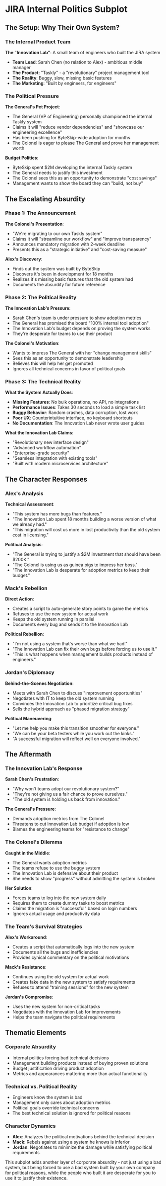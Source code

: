 # JIRA Internal Politics Subplot

## The Setup: Why Their Own System?

### The Internal Product Team
**The "Innovation Lab"**: A small team of engineers who built the JIRA system
- **Team Lead**: Sarah Chen (no relation to Alex) - ambitious middle manager
- **The Product**: "Taskly" - a "revolutionary" project management tool
- **The Reality**: Buggy, slow, missing basic features
- **The Marketing**: "Built by engineers, for engineers"

### The Political Pressure
**The General's Pet Project**: 
- The General (VP of Engineering) personally championed the internal Taskly system
- Claims it will "reduce vendor dependencies" and "showcase our engineering excellence"
- Has been pushing for ByteSkip-wide adoption for months
- The Colonel is eager to please The General and prove her management worth

**Budget Politics**:
- ByteSkip spent $2M developing the internal Taskly system
- The General needs to justify this investment
- The Colonel sees this as an opportunity to demonstrate "cost savings"
- Management wants to show the board they can "build, not buy"

## The Escalating Absurdity

### Phase 1: The Announcement
**The Colonel's Presentation**:
- "We're migrating to our own Taskly system"
- Claims it will "streamline our workflow" and "improve transparency"
- Announces mandatory migration with 2-week deadline
- Presents this as a "strategic initiative" and "cost-saving measure"

**Alex's Discovery**:
- Finds out the system was built by ByteSkip
- Discovers it's been in development for 18 months
- Realizes it's missing basic features that the old system had
- Documents the absurdity for future reference

### Phase 2: The Political Reality
**The Innovation Lab's Pressure**:
- Sarah Chen's team is under pressure to show adoption metrics
- The General has promised the board "100% internal tool adoption"
- The Innovation Lab's budget depends on proving the system works
- They're desperate for teams to use their product

**The Colonel's Motivation**:
- Wants to impress The General with her "change management skills"
- Sees this as an opportunity to demonstrate leadership
- Believes this will help her get promoted
- Ignores all technical concerns in favor of political goals

### Phase 3: The Technical Reality
**What the System Actually Does**:
- **Missing Features**: No bulk operations, no API, no integrations
- **Performance Issues**: Takes 30 seconds to load a simple task list
- **Buggy Behavior**: Random crashes, data corruption, lost work
- **Poor UX**: Counterintuitive interface, no keyboard shortcuts
- **No Documentation**: The Innovation Lab never wrote user guides

**What the Innovation Lab Claims**:
- "Revolutionary new interface design"
- "Advanced workflow automation"
- "Enterprise-grade security"
- "Seamless integration with existing tools"
- "Built with modern microservices architecture"

## The Character Responses

### Alex's Analysis
**Technical Assessment**:
- "This system has more bugs than features."
- "The Innovation Lab spent 18 months building a worse version of what we already had."
- "This migration will cost us more in lost productivity than the old system cost in licensing."

**Political Analysis**:
- "The General is trying to justify a $2M investment that should have been $200K."
- "The Colonel is using us as guinea pigs to impress her boss."
- "The Innovation Lab is desperate for adoption metrics to keep their budget."

### Mack's Rebellion
**Direct Action**:
- Creates a script to auto-generate story points to game the metrics
- Refuses to use the new system for actual work
- Keeps the old system running in parallel
- Documents every bug and sends it to the Innovation Lab

**Political Rebellion**:
- "I'm not using a system that's worse than what we had."
- "The Innovation Lab can fix their own bugs before forcing us to use it."
- "This is what happens when management builds products instead of engineers."

### Jordan's Diplomacy
**Behind-the-Scenes Negotiation**:
- Meets with Sarah Chen to discuss "improvement opportunities"
- Negotiates with IT to keep the old system running
- Convinces the Innovation Lab to prioritize critical bug fixes
- Sells the hybrid approach as "phased migration strategy"

**Political Maneuvering**:
- "Let me help you make this transition smoother for everyone."
- "We can be your beta testers while you work out the kinks."
- "A successful migration will reflect well on everyone involved."

## The Aftermath

### The Innovation Lab's Response
**Sarah Chen's Frustration**:
- "Why won't teams adopt our revolutionary system?"
- "They're not giving us a fair chance to prove ourselves."
- "The old system is holding us back from innovation."

**The General's Pressure**:
- Demands adoption metrics from The Colonel
- Threatens to cut Innovation Lab budget if adoption is low
- Blames the engineering teams for "resistance to change"

### The Colonel's Dilemma
**Caught in the Middle**:
- The General wants adoption metrics
- The teams refuse to use the buggy system
- The Innovation Lab is defensive about their product
- She needs to show "progress" without admitting the system is broken

**Her Solution**:
- Forces teams to log into the new system daily
- Requires them to create dummy tasks to boost metrics
- Claims the migration is "successful" based on login numbers
- Ignores actual usage and productivity data

### The Team's Survival Strategies
**Alex's Workaround**:
- Creates a script that automatically logs into the new system
- Documents all the bugs and inefficiencies
- Provides cynical commentary on the political motivations

**Mack's Resistance**:
- Continues using the old system for actual work
- Creates fake data in the new system to satisfy requirements
- Refuses to attend "training sessions" for the new system

**Jordan's Compromise**:
- Uses the new system for non-critical tasks
- Negotiates with the Innovation Lab for improvements
- Helps the team navigate the political requirements

## Thematic Elements

### Corporate Absurdity
- Internal politics forcing bad technical decisions
- Management building products instead of buying proven solutions
- Budget justification driving product adoption
- Metrics and appearances mattering more than actual functionality

### Technical vs. Political Reality
- Engineers know the system is bad
- Management only cares about adoption metrics
- Political goals override technical concerns
- The best technical solution is ignored for political reasons

### Character Dynamics
- **Alex**: Analyzes the political motivations behind the technical decision
- **Mack**: Rebels against using a system he knows is inferior
- **Jordan**: Negotiates to minimize the damage while satisfying political requirements

This subplot adds another layer of corporate absurdity - not just using a bad system, but being forced to use a bad system built by your own company for political reasons, while the people who built it are desperate for you to use it to justify their existence. 